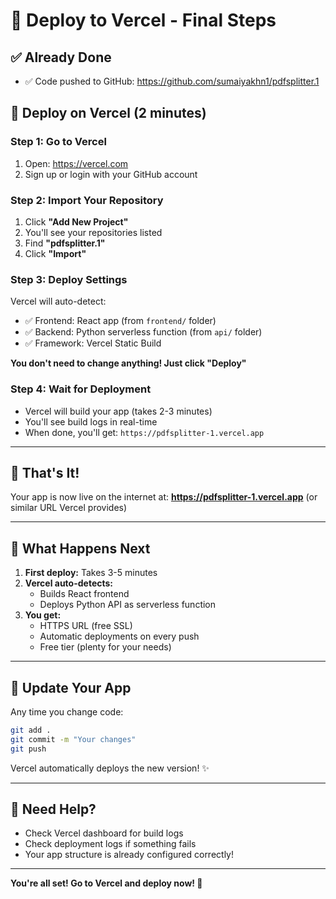 # 🚀 Deploy to Vercel - Final Steps

## ✅ Already Done
- ✅ Code pushed to GitHub: https://github.com/sumaiyakhn1/pdfsplitter.1

## 🎯 Deploy on Vercel (2 minutes)

### Step 1: Go to Vercel
1. Open: https://vercel.com
2. Sign up or login with your GitHub account

### Step 2: Import Your Repository
1. Click **"Add New Project"**
2. You'll see your repositories listed
3. Find **"pdfsplitter.1"**
4. Click **"Import"**

### Step 3: Deploy Settings
Vercel will auto-detect:
- ✅ Frontend: React app (from `frontend/` folder)
- ✅ Backend: Python serverless function (from `api/` folder)
- ✅ Framework: Vercel Static Build

**You don't need to change anything! Just click "Deploy"**

### Step 4: Wait for Deployment
- Vercel will build your app (takes 2-3 minutes)
- You'll see build logs in real-time
- When done, you'll get: `https://pdfsplitter-1.vercel.app`

---

## 🎉 That's It!

Your app is now live on the internet at:
**https://pdfsplitter-1.vercel.app** (or similar URL Vercel provides)

---

## 📝 What Happens Next

1. **First deploy:** Takes 3-5 minutes
2. **Vercel auto-detects:**
   - Builds React frontend
   - Deploys Python API as serverless function
3. **You get:**
   - HTTPS URL (free SSL)
   - Automatic deployments on every push
   - Free tier (plenty for your needs)

---

## 🔄 Update Your App

Any time you change code:
```bash
git add .
git commit -m "Your changes"
git push
```

Vercel automatically deploys the new version! ✨

---

## 📖 Need Help?

- Check Vercel dashboard for build logs
- Check deployment logs if something fails
- Your app structure is already configured correctly!

---

**You're all set! Go to Vercel and deploy now! 🚀**
